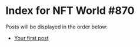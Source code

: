 # Index for NFT World #870
Posts will be displayed in the order below:

- [Your first post](./001-first.md)

